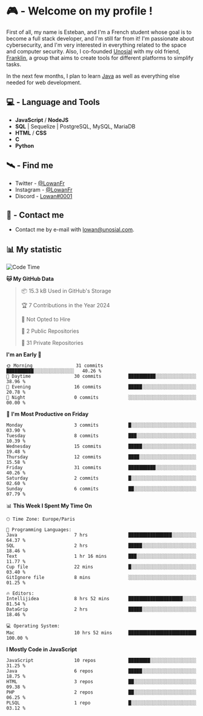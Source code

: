 # 🎮 - Welcome on my profile !
First of all, my name is Esteban, and I'm a French student whose goal is to become a full stack developer, and I'm still far from it!
I'm passionate about cybersecurity, and I'm very interested in everything related to the space and computer security.
Also, I co-founded [Unosial](https://github.com/Unosial) with my old friend, [Franklin](https://github.com/AbaFranklin/), a group that aims to create tools for different platforms to simplify tasks. 

In the next few months, I plan to learn [Java](https://www.java.com/) as well as everything else needed for web development.




## 💻 - Language and Tools
- **JavaScript** / **NodeJS**
- **SQL** | Sequelize | PostgreSQL, MySQL, MariaDB
- **HTML** / **CSS**
- **C**
- **Python**

## 🛰️ - Find me

 - Twitter - [@LowanFr](https://twitter.com/LowanFr/)
 - Instagram - [@LowanFr](https://instagram.com/LowanFr)
 - Discord -  [Lowan#0001](https://unosial.bio/Lowan)
 
## 📡 - Contact me
 - Contact me by e-mail with [lowan@unosial.com](mailto:lowan@unosial.com).

## 📊 My statistic
<!--START_SECTION:waka-->
![Code Time](http://img.shields.io/badge/Code%20Time-736%20hrs%2024%20mins-blue)

**🐱 My GitHub Data** 

> 📦 15.3 kB Used in GitHub's Storage 
 > 
> 🏆 7 Contributions in the Year 2024
 > 
> 🚫 Not Opted to Hire
 > 
> 📜 2 Public Repositories 
 > 
> 🔑 31 Private Repositories 
 > 
**I'm an Early 🐤** 

```text
🌞 Morning                31 commits          ██████████░░░░░░░░░░░░░░░   40.26 % 
🌆 Daytime                30 commits          ██████████░░░░░░░░░░░░░░░   38.96 % 
🌃 Evening                16 commits          █████░░░░░░░░░░░░░░░░░░░░   20.78 % 
🌙 Night                  0 commits           ░░░░░░░░░░░░░░░░░░░░░░░░░   00.00 % 
```
📅 **I'm Most Productive on Friday** 

```text
Monday                   3 commits           █░░░░░░░░░░░░░░░░░░░░░░░░   03.90 % 
Tuesday                  8 commits           ███░░░░░░░░░░░░░░░░░░░░░░   10.39 % 
Wednesday                15 commits          █████░░░░░░░░░░░░░░░░░░░░   19.48 % 
Thursday                 12 commits          ████░░░░░░░░░░░░░░░░░░░░░   15.58 % 
Friday                   31 commits          ██████████░░░░░░░░░░░░░░░   40.26 % 
Saturday                 2 commits           █░░░░░░░░░░░░░░░░░░░░░░░░   02.60 % 
Sunday                   6 commits           ██░░░░░░░░░░░░░░░░░░░░░░░   07.79 % 
```


📊 **This Week I Spent My Time On** 

```text
🕑︎ Time Zone: Europe/Paris

💬 Programming Languages: 
Java                     7 hrs               ████████████████░░░░░░░░░   64.37 % 
SQL                      2 hrs               █████░░░░░░░░░░░░░░░░░░░░   18.46 % 
Text                     1 hr 16 mins        ███░░░░░░░░░░░░░░░░░░░░░░   11.77 % 
Cup file                 22 mins             █░░░░░░░░░░░░░░░░░░░░░░░░   03.40 % 
GitIgnore file           8 mins              ░░░░░░░░░░░░░░░░░░░░░░░░░   01.25 % 

🔥 Editors: 
Intellijidea             8 hrs 52 mins       ████████████████████░░░░░   81.54 % 
DataGrip                 2 hrs               █████░░░░░░░░░░░░░░░░░░░░   18.46 % 

💻 Operating System: 
Mac                      10 hrs 52 mins      █████████████████████████   100.00 % 
```

**I Mostly Code in JavaScript** 

```text
JavaScript               10 repos            ████████░░░░░░░░░░░░░░░░░   31.25 % 
Java                     6 repos             █████░░░░░░░░░░░░░░░░░░░░   18.75 % 
HTML                     3 repos             ██░░░░░░░░░░░░░░░░░░░░░░░   09.38 % 
PHP                      2 repos             ██░░░░░░░░░░░░░░░░░░░░░░░   06.25 % 
PLSQL                    1 repo              █░░░░░░░░░░░░░░░░░░░░░░░░   03.12 % 
```




<!--END_SECTION:waka-->
